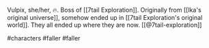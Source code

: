Vulpix, she/her, 🔥. Boss of [[7tail Exploration]]. Originally from [[Ika's original universe]], somehow ended up in [[7tail Exploration's original world]]. They all ended up where they are now. [[@7tail-exploration]]

#characters #faller #faller 